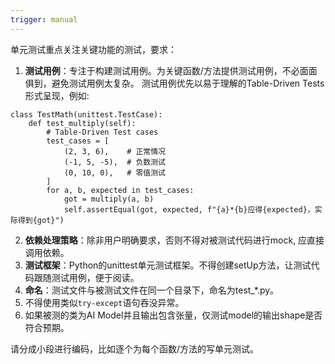 ```yaml
---
trigger: manual
---
```


单元测试重点关注关键功能的测试，要求：

1. **测试用例**：专注于构建测试用例。为关键函数/方法提供测试用例，不必面面俱到，避免测试用例太复杂。
   测试用例优先以易于理解的Table-Driven Tests形式呈现，例如:

```
class TestMath(unittest.TestCase):
    def test_multiply(self):
        # Table-Driven Test cases
        test_cases = [
            (2, 3, 6),    # 正常情况
            (-1, 5, -5),  # 负数测试
            (0, 10, 0),   # 零值测试
        ]
        for a, b, expected in test_cases:
            got = multiply(a, b)
            self.assertEqual(got, expected, f"{a}*{b}应得{expected}，实际得到{got}")
```

2. **依赖处理策略**：除非用户明确要求，否则不得对被测试代码进行mock, 应直接调用依赖。
3. **测试框架**：Python的unittest单元测试框架。不得创建setUp方法，让测试代码跟随测试用例，便于阅读。
4. **命名**：测试文件与被测试文件在同一个目录下，命名为test\_\*.py。
5. 不得使用类似`try-except`语句吞没异常。
6. 如果被测的类为AI Model并且输出包含张量，仅测试model的输出shape是否符合预期。

请分成小段进行编码，比如逐个为每个函数/方法的写单元测试。

